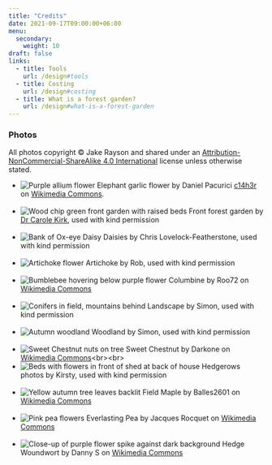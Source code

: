 ```yaml
---
title: "Credits"
date: 2021-09-17T09:00:00+06:00
menu: 
  secondary:
    weight: 10
draft: false
links:
  - title: Tools
    url: /design#tools
  - title: Costing
    url: /design#costing
  - title: What is a forest garden?
    url: /design#what-is-a-forest-garden
---
```


### Photos

All photos copyright &copy; Jake Rayson and shared under an [Attribution-NonCommercial-ShareAlike 4.0 International](https://creativecommons.org/licenses/by-nc-sa/4.0/) license unless otherwise stated.

* ![Purple allium flower](https://res.cloudinary.com/growdigital/image/upload/w_55/v1631113586/elephant-garlic-flower-crop.jpg) Elephant garlic flower by Daniel Pacurici [c14h3r](https://unsplash.com/@c14h3r) on [Wikimedia Commons](https://commons.wikimedia.org/wiki/File:Elephant_garlic_flower_(Unsplash).jpg).<br><br>
* ![Wood chip green front garden with raised beds](https://res.cloudinary.com/growdigital/image/upload/w_55/v1592235220/plank-edging-forest-garden-169.jpg) Front forest garden by [Dr Carole Kirk](https://isustainabilityproject.wordpress.com/), used with kind permission <br><br>
* ![Bank of Ox-eye Daisy](https://res.cloudinary.com/growdigital/image/upload/w_55/v1628024841/ox-eye-daisy-sheeps-sorrel-210630.jpg) Daisies by Chris Lovelock-Featherstone, used with kind permission <br><br>
* ![Artichoke flower](https://res.cloudinary.com/growdigital/image/upload/w_55/v1627423424/penparcau/artichoke-rob-downes.jpg) Artichoke by Rob, used with kind permission<br><br>
* ![Bumblebee hovering below purple flower](https://res.cloudinary.com/growdigital/image/upload/w_55/v1631820702/bee-pollinating-aquilegia-vulgaris-169.jpg) Columbine by Roo72 on [Wikimedia Commons](https://commons.wikimedia.org/wiki/File:Bee_pollinating_Aquilegia_vulgaris.JPG)<br><br>
* ![Conifers in field, mountains behind](https://res.cloudinary.com/growdigital/image/upload/w_55/v1631707130/passivgarten/210905-passivgarten-site.jpg) Landscape by Simon, used with kind permission <br><br>
* ![Autumn woodland](https://res.cloudinary.com/growdigital/image/upload/w_55/v1631822777/passivgarten/site-backdoor-169.jpg) Woodland by Simon, used with kind permission<br><br>
* ![Sweet Chestnut nuts on tree](https://res.cloudinary.com/growdigital/image/upload/w_55/v1632133298/edelkastanie-castanea-sativa.jpg) Sweet Chestnut by Darkone on [Wikimedia Commons](https://commons.wikimedia.org/wiki/File:Edelkastanie_(Castanea_sativa)_2.jpg)<br><br>
* ![Beds with flowers in front of shed at back of house](https://res.cloudinary.com/growdigital/image/upload/w_55/v1631304479/hedgerows/hedgerows-flowers-shed.jpg) Hedgerows photos by Kirsty, used with kind permission<br><br>
* ![Yellow autumn tree leaves backlit](https://res.cloudinary.com/growdigital/image/upload/w_55/v1631822376/hedgerows/acer-campestre-autumn-leaves.jpg) Field Maple by Balles2601 on [Wikimedia Commons](https://commons.wikimedia.org/wiki/File:Acer_campestre_2601.jpg)<br><br>
* ![Pink pea flowers](https://res.cloudinary.com/growdigital/image/upload/w_55/v1632137506/everlasting-pea-flower-gesse.jpg) Everlasting Pea by Jacques Rocquet on [Wikimedia Commons](https://commons.wikimedia.org/wiki/File:Gesse_à_larges_feuilles.jpg)<br><br>
* ![Close-up of purple flower spike against dark background](https://res.cloudinary.com/growdigital/image/upload/w_55/v1632139353/stachys-sylvatica-dark-bg.jpg) Hedge Woundwort by Danny S on [Wikimedia Commons](https://commons.wikimedia.org/wiki/File:Stachys_sylvatica-1.jpg)

